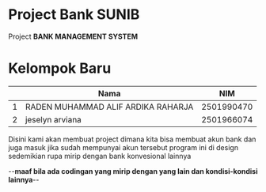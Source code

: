 # Project Bank SUNIB

Project **BANK MANAGEMENT SYSTEM**

# Kelompok Baru

|       |Nama|NIM|
|-------|----|---|
1|RADEN MUHAMMAD ALIF ARDIKA RAHARJA|2501990470|
2|jeselyn arviana|2501966074|


Disini kami akan membuat project dimana kita bisa membuat akun bank dan juga masuk jika sudah mempunyai akun tersebut program ini di design sedemikian rupa mirip dengan bank konvesional lainnya


--**maaf bila ada codingan yang mirip dengan yang lain dan kondisi-kondisi lainnya**--
